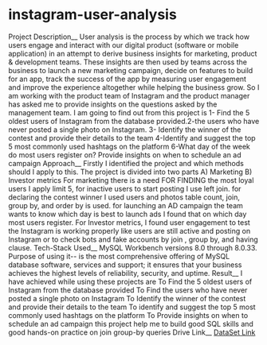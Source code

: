 # instagram-user-analysis
Project Description__
User analysis is the process by which we track how users engage and interact with our digital product
(software or mobile application) in an attempt to derive business insights for marketing, product & 
development teams. These insights are then used by teams across the business to launch a new marketing 
campaign, decide on features to build for an app, track the success of the app by measuring user 
engagement and improve the experience altogether while helping the business grow. So I am working with 
the product team of Instagram and the product manager has asked me to provide insights on the questions 
asked by the management team. I am going to find out from this project is 1- Find the 5 oldest users of 
Instagram from the database provided.2-the users who have never posted a single photo on Instagram. 
3- Identify the winner of the contest and provide their details to the team 4-Identify and suggest the top 5 
most commonly used hashtags on the platform 6-What day of the week do most users register on? Provide 
insights on when to schedule an ad campaign
Approach__
Firstly I identified the project and which methods should I apply to this.
The project is divided into two parts A) Marketing B) Investor metrics
For marketing there is a need FOR FINDING the most loyal users I apply limit 5, for inactive users to 
start posting I use left join. for declaring the contest winner I used users and photos table count, join, group 
by, and order by is used. for launching an AD campaign the team wants to know which day is best to 
launch ads I found that on which day most users register.
For Investor metrics, I found user engagement to test the Instagram is working properly like users are still 
active and posting on Instagram or to check bots and fake accounts by join , group by, and having clause.
Tech-Stack Used__
MySQL Workbench versions 8.0 through 8.0.33.
Purpose of using it-- is the most comprehensive offering of MySQL database software, services and 
support; it ensures that your business achieves the highest levels of reliability, security, and uptime.
Result__
I have achieved while using these projects are 
To Find the 5 oldest users of Instagram from the database provided
To Find the users who have never posted a single photo on Instagram
To Identify the winner of the contest and provide their details to the team
To identify and suggest the top 5 most commonly used hashtags on the platform
To Provide insights on when to schedule an ad campaign
this project help me to build good SQL skills and good hands-on practice on join group-by queries
Drive Link__
[DataSet Link](https://drive.google.com/file/d/1adwFJ4cjhPjZ_rBcs-dyPwnO4OQUeaLo/view?usp=sharing)
